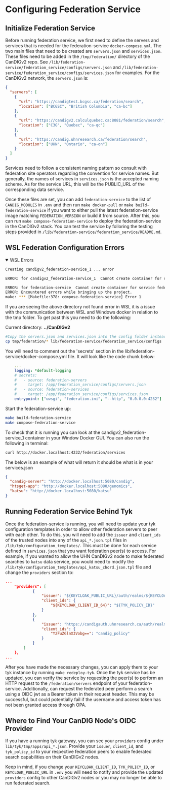 # Configuring Federation Service

## Initialize Federation Service

Before running federation service, we first need to define the servers and services that is needed for the federation-service `docker-compose.yml`. The two main files that need to be created are `servers.json` and `services.json`. These files need to be added in the `/tmp/federation/` directory of the CanDIGv2 repo. See `/lib/federation-service/federation_service/configs/servers.json` and `/lib/federation-service/federation_service/configs/services.json` for examples. For the CanDIGv2 network, the `servers.json` is:

```json
{
  "servers": [
    {
      "url": "https://candigtest.bcgsc.ca/federation/search",
      "location": ["BCGSC", "British Columbia", "ca-bc"]
    },
    {
      "url": "https://candigv2.calculquebec.ca:8081/federation/search",
      "location": ["C3G", "Quebec", "ca-qc"]
    },
    {
      "url": "https://candig.uhnresearch.ca/federation/search",
      "location": ["UHN", "Ontario", "ca-on"]
    }
  ]
}
```

Services need to follow a consistent naming pattern so consult with federation site operators regarding the convention for service names. But generally, the names of services in `services.json` is the accepted naming scheme. As for the service URL, this will be the PUBLIC_URL of the corresponding data service.

Once these files are set, you can add `federation-service` to the list of `CANDIG_MODULES` in `.env` and then run `make docker-pull` or `make build-federation-service` if you want to either pull the latest federation-service image matching `FEDERATION_VERSION` or build it from source. After this, you can run `make compose-federation-service` to deploy the federation-service in the CanDIGv2 stack. You can test the service by folloring the testing steps provided in `/lib/federation-service/federation_service/README.md`.

## WSL Federation Configuration Errors
<details open>
<summary>WSL Errors</summary>

```bash
Creating candigv2_federation-service_1 ... error

ERROR: for candigv2_federation-service_1  Cannot create container for service federation-service: not a directory

ERROR: for federation-service  Cannot create container for service federation-service: not a directory
ERROR: Encountered errors while bringing up the project.
make: *** [Makefile:378: compose-federation-service] Error 1
```
If you are seeing the above directory not found error in WSL it is a issue with the communication between WSL and Windows docker in relation to the tmp folder. To get past this you need to do the following:

Current directory: **../CanDIGv2**
```bash
#Copy the servers.json and services.json into the config folder instead:
cp tmp/federation/* lib/federation-service/federation_service/configs 
```
You will need to comment out the 'secrets' section in the lib/federation-service/docker-compose.yml file. It will look like the code chunk below: 

```yml
    ...
    logging: *default-logging
    # secrets:
    #   - source: federation-servers
    #     target: /app/federation_service/configs/servers.json
    #   - source: federation-services
    #     target: /app/federation_service/configs/services.json
    entrypoint: ["uwsgi", "federation.ini", "--http", "0.0.0.0:4232"]
```
Start the federation-service up:
```bash
make build-federation-service
make compose-federation-service
```
To check that it is running you can look at the candigv2_federation-service_1 container in your Window Docker GUI. You can also run the following in terminal:
```bash
curl http://docker.localhost:4232/federation/services
```
The below is an example of what will return it should be what is in your services.json
```json
{
  "candig-server": "http://docker.localhost:5080/candig",
  "htsget-app": "http://docker.localhost:5080/genomics",
  "katsu": "http://docker.localhost:5080/katsu"
}
```
</details>

## Running Federation Service Behind Tyk

Once the federation-service is running, you will need to update your tyk configuration templates in order to allow other federation servers to peer with each other. To do this, you will need to add the `issuer` and `client_ids` of the trusted nodes into any of the `api_*.json.tpl` files in `/lib/tyk/configuration_templates/`. This must be done for each service defined in `services.json` that you want federation peer(s) to access. For example, if you wanted to allow the UHN CanDIGv2 node to make federated searches to `katsu` data service, you would need to modify the `/lib/tyk/configuration_templates/api_katsu_chord.json.tpl` file and change the `providers` section to:

```json
...
    "providers": [
            {
                "issuer": "${KEYCLOAK_PUBLIC_URL}/auth/realms/${KEYCLOAK_REALM}",
                "client_ids": {
                    "${KEYCLOAK_CLIENT_ID_64}": "${TYK_POLICY_ID}"
                }
            },
            {
                "issuer": "https://candigauth.uhnresearch.ca/auth/realms/candig",
                "client_ids": {
                    "Y2FuZGlnX3Vobg==": "candig_policy"
                }
            }
        ]
    },
...
```

After you have made the necessary changes, you can apply them to your tyk instance by running `make redeploy-tyk`. Once the tyk service has be updated, you can verify the service by requesting the peer(s) to perform an HTTP request to the `/federation/servers` endpoint of your federation-service. Additionally, can request the federated peer perform a search using a OIDC jwt as a Bearer token in their request header. This may be successful, but could potentially fail if the username and access token has not been granted access through OPA.

## Where to Find Your CanDIG Node's OIDC Provider

If you have a running tyk gateway, you can see your `providers` config under `lib/tyk/tmp/apps/api_*.json`. Provide your `issuer`, `client_id`, and `tyk_policy_id` to your respective federation peers to enable federated search capabilities on their CanDIGv2 nodes.

Keep in mind, if you change your `KEYCLOAK_CLIENT_ID`, `TYK_POLICY_ID`, or `KEYCLOAK_PUBLIC_URL` in `.env` you will need to notify and provide the updated `providers` config to other CanDIGv2 nodes or you may no longer be able to run federated search.
